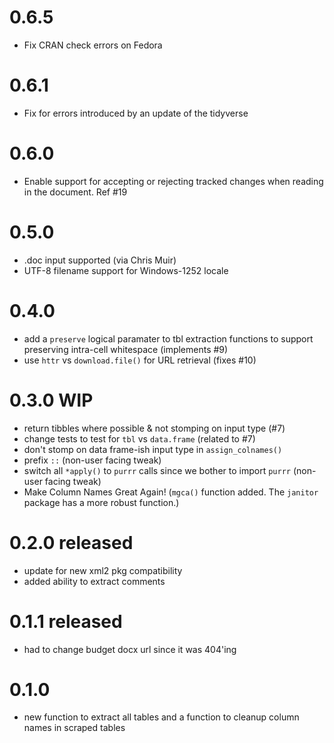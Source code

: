 # 0.6.5

- Fix CRAN check errors on Fedora

# 0.6.1

- Fix for errors introduced by an update of the tidyverse

# 0.6.0

- Enable support for accepting or rejecting tracked changes when
  reading in the document. Ref #19

# 0.5.0

- .doc input supported (via Chris Muir)
- UTF-8 filename support for Windows-1252 locale

# 0.4.0

- add a `preserve` logical paramater to tbl extraction functions to support preserving intra-cell whitespace (implements #9)
- use `httr` vs `download.file()` for URL retrieval (fixes #10)

# 0.3.0 WIP

- return tibbles where possible & not stomping on input type (#7)
- change tests to test for `tbl` vs `data.frame` (related to #7)
- don't stomp on data frame-ish input type in `assign_colnames()`
- prefix `::` (non-user facing tweak)
- switch all `*apply()` to `purrr` calls since we bother to import `purrr`  (non-user facing tweak)
- Make Column Names Great Again! (`mgca()` function added. The `janitor` package has a more robust function.)

# 0.2.0 released

- update for new xml2 pkg compatibility
- added ability to extract comments

# 0.1.1 released

- had to change budget docx url since it was 404'ing

# 0.1.0

- new function to extract all tables and a function
  to cleanup column names in scraped tables
